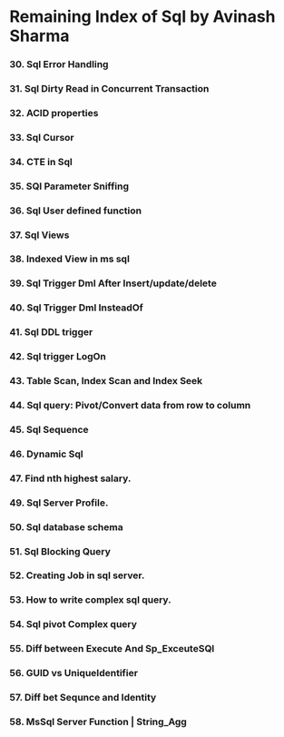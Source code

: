 # Remaining Index of Sql by Avinash Sharma
### 30. Sql Error Handling
### 31. Sql Dirty Read in Concurrent Transaction
### 32. ACID properties
### 33. Sql Cursor
### 34. CTE in Sql 
### 35. SQl Parameter Sniffing
### 36. Sql User defined function
### 37. Sql Views
### 38. Indexed  View in ms sql
### 39. Sql Trigger Dml After Insert/update/delete
### 40. Sql Trigger Dml InsteadOf
### 41. Sql DDL trigger
### 42. Sql trigger LogOn
### 43. Table Scan, Index Scan and Index Seek
### 44. Sql query: Pivot/Convert data from row to column
### 45. Sql Sequence
### 46. Dynamic Sql
### 47. Find nth highest salary.
### 49. Sql Server Profile.
### 50. Sql database schema
### 51. Sql Blocking Query
### 52. Creating Job in sql server.
### 53. How to write complex sql query.
### 54. Sql pivot Complex query
### 55. Diff between Execute And Sp_ExceuteSQl
### 56. GUID vs UniqueIdentifier
### 57. Diff bet Sequnce and Identity
### 58. MsSql Server Function | String_Agg



